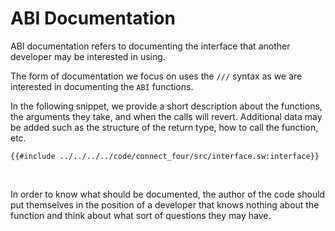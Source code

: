 # ABI Documentation

ABI documentation refers to documenting the interface that another developer may be interested in using. 

The form of documentation we focus on uses the `///` syntax as we are interested in documenting the `ABI` functions.

In the following snippet, we provide a short description about the functions, the arguments they take, and when the calls will revert. Additional data may be added such as the structure of the return type, how to call the function, etc.

```sway
{{#include ../../../../code/connect_four/src/interface.sw:interface}}
```

<br>

In order to know what should be documented, the author of the code should put themselves in the position of a developer that knows nothing about the function and think about what sort of questions they may have.
